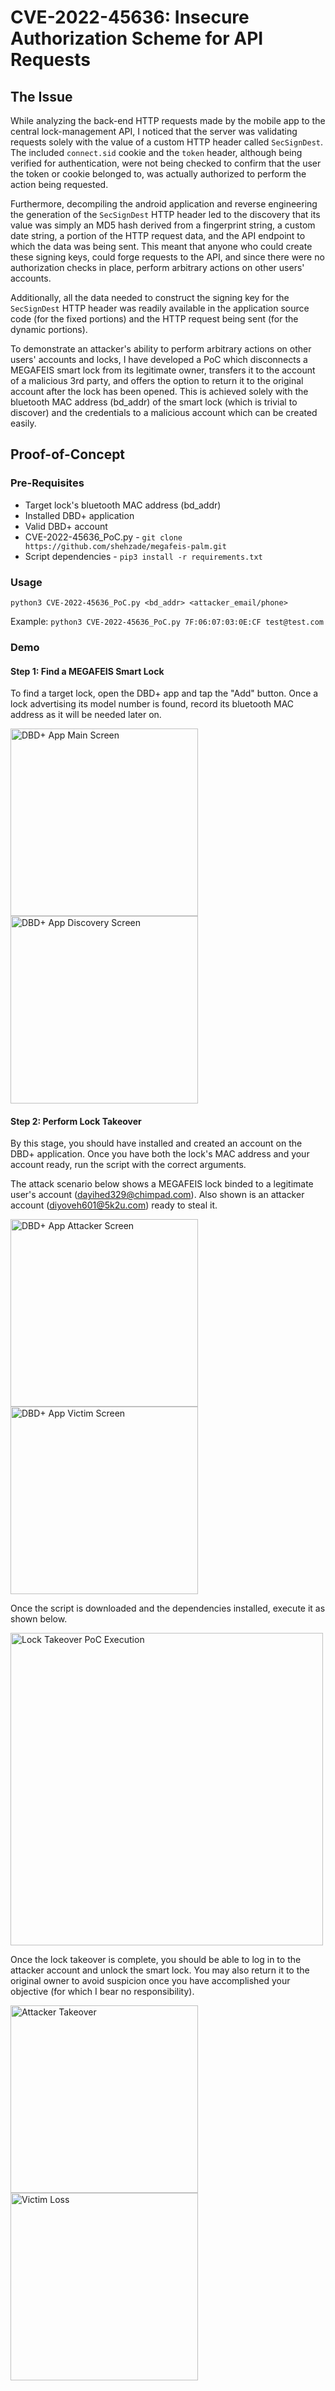 # CVE-2022-45636: Insecure Authorization Scheme for API Requests

## The Issue
While analyzing the back-end HTTP requests made by the mobile app to the central lock-management API, I noticed that the server was validating requests solely with the value of a custom HTTP header called ```SecSignDest```. The included ```connect.sid``` cookie and the ```token``` header, although being verified for authentication, were not being checked to confirm that the user the token or cookie belonged to, was actually authorized to perform the action being requested.

Furthermore, decompiling the android application and reverse engineering the generation of the ```SecSignDest``` HTTP header led to the discovery that its value was simply an MD5 hash derived from a fingerprint string, a custom date string, a portion of the HTTP request data, and the API endpoint to which the data was being sent. This meant that anyone who could create these signing keys, could forge requests to the API, and since there were no authorization checks in place, perform arbitrary actions on other users' accounts.

Additionally, all the data needed to construct the signing key for the ```SecSignDest``` HTTP header was readily available in the application source code (for the fixed portions) and the HTTP request being sent (for the dynamic portions).

To demonstrate an attacker's ability to perform arbitrary actions on other users' accounts and locks, I have developed a PoC which disconnects a MEGAFEIS smart lock from its legitimate owner, transfers it to the account of a malicious 3rd party, and offers the option to return it to the original account after the lock has been opened. This is achieved solely with the bluetooth MAC address (bd_addr) of the smart lock (which is trivial to discover) and the credentials to a malicious account which can be created easily.

## Proof-of-Concept

### Pre-Requisites
- Target lock's bluetooth MAC address (bd_addr)
- Installed DBD+ application
- Valid DBD+ account
- CVE-2022-45636_PoC.py - ```git clone https://github.com/shehzade/megafeis-palm.git```
- Script dependencies - ```pip3 install -r requirements.txt```

### Usage

```
python3 CVE-2022-45636_PoC.py <bd_addr> <attacker_email/phone>
```

Example: ```python3 CVE-2022-45636_PoC.py 7F:06:07:03:0E:CF test@test.com```

### Demo

#### Step 1: Find a MEGAFEIS Smart Lock

To find a target lock, open the DBD+ app and tap the "Add" button. Once a lock advertising its model number is found, record its bluetooth MAC address as it will be needed later on.

<img alt="DBD+ App Main Screen" src="../screenshots/dbd_app_main_screen.png" width="300"><img alt="DBD+ App Discovery Screen" src="../screenshots/dbd_app_discovery_screen.png" width="300">

#### Step 2: Perform Lock Takeover

By this stage, you should have installed and created an account on the DBD+ application. Once you have both the lock's MAC address and your account ready, run the script with the correct arguments. 

The attack scenario below shows a MEGAFEIS lock binded to a legitimate user's account (dayihed329@chimpad.com). Also shown is an attacker account (diyoveh601@5k2u.com) ready to steal it.

<img alt="DBD+ App Attacker Screen" src="../screenshots/dbd_app_attacker_account.png" width="300"><img alt="DBD+ App Victim Screen" src="../screenshots/victim_app_lock_screen.png" width="300">

Once the script is downloaded and the dependencies installed, execute it as shown below.

<img alt="Lock Takeover PoC Execution" src="../screenshots/poc1_execution.png" width="500">

Once the lock takeover is complete, you should be able to log in to the attacker account and unlock the smart lock. You may also return it to the original owner to avoid suspicion once you have accomplished your objective (for which I bear no responsibility).

<img alt="Attacker Takeover" src="../screenshots/attacker_takeover.png" width="300"><img alt="Victim Loss" src="../screenshots/victim_loss.png" width="300">

